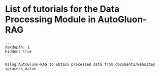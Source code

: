 # List of tutorials for the Data Processing Module in AutoGluon-RAG


```{toctree}
---
maxdepth: 1
hidden: true
---

Using AutoGluon-RAG to obtain processed data from documents/websites <process_data>
```

